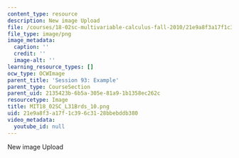 ```yaml
---
content_type: resource
description: New image Upload
file: /courses/18-02sc-multivariable-calculus-fall-2010/21e9a8f3a17f1c396c3128bbebddb380_MIT18_02SC_L31Brds_10.png
file_type: image/png
image_metadata:
  caption: ''
  credit: ''
  image-alt: ''
learning_resource_types: []
ocw_type: OCWImage
parent_title: 'Session 93: Example'
parent_type: CourseSection
parent_uid: 2135423b-6b5a-305e-81a9-1b1358ec262c
resourcetype: Image
title: MIT18_02SC_L31Brds_10.png
uid: 21e9a8f3-a17f-1c39-6c31-28bbebddb380
video_metadata:
  youtube_id: null
---
```

New image Upload


